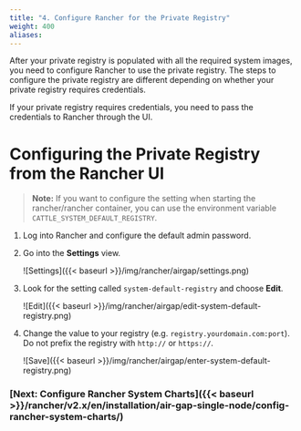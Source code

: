 ```yaml
---
title: "4. Configure Rancher for the Private Registry"
weight: 400
aliases:
---
```


After your private registry is populated with all the required system images, you need to configure Rancher to use the private registry. The steps to configure the private registry are different depending on whether your private registry requires credentials.

If your private registry requires credentials, you need to pass the credentials to Rancher through the UI.

# Configuring the Private Registry from the Rancher UI

>**Note:** If you want to configure the setting when starting the rancher/rancher container, you can use the environment variable `CATTLE_SYSTEM_DEFAULT_REGISTRY`.

1. Log into Rancher and configure the default admin password.

1. Go into the **Settings** view.

    ![Settings]({{< baseurl >}}/img/rancher/airgap/settings.png)

1. Look for the setting called `system-default-registry` and choose **Edit**.

    ![Edit]({{< baseurl >}}/img/rancher/airgap/edit-system-default-registry.png)

1. Change the value to your registry (e.g. `registry.yourdomain.com:port`). Do not prefix the registry with `http://` or `https://`.

    ![Save]({{< baseurl >}}/img/rancher/airgap/enter-system-default-registry.png)


### [Next: Configure Rancher System Charts]({{< baseurl >}}/rancher/v2.x/en/installation/air-gap-single-node/config-rancher-system-charts/)
